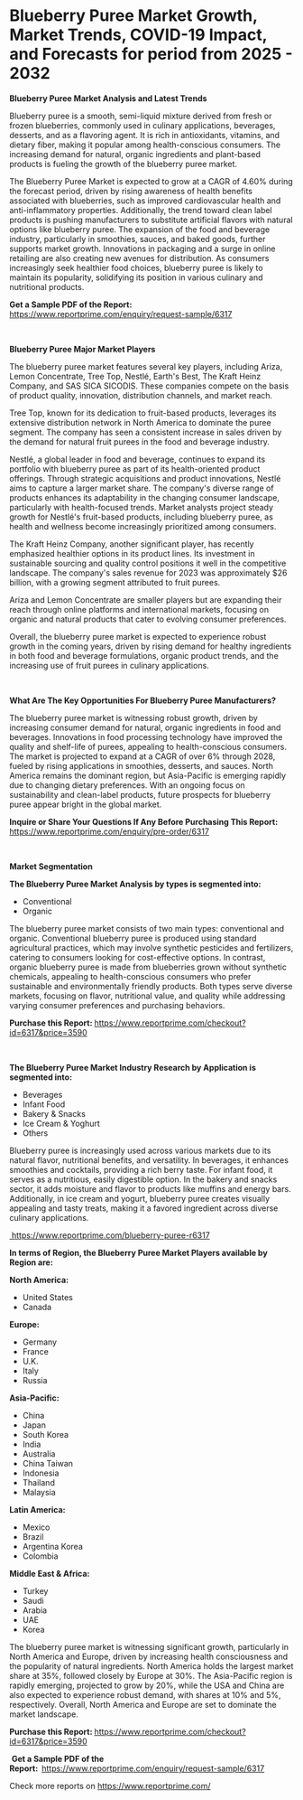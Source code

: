 <p><h1>Blueberry Puree Market Growth, Market Trends, COVID-19 Impact, and Forecasts for period from 2025 - 2032</h1></p><p><strong>Blueberry Puree Market Analysis and Latest Trends</strong></p>
<p><p>Blueberry puree is a smooth, semi-liquid mixture derived from fresh or frozen blueberries, commonly used in culinary applications, beverages, desserts, and as a flavoring agent. It is rich in antioxidants, vitamins, and dietary fiber, making it popular among health-conscious consumers. The increasing demand for natural, organic ingredients and plant-based products is fueling the growth of the blueberry puree market.</p><p>The Blueberry Puree Market is expected to grow at a CAGR of 4.60% during the forecast period, driven by rising awareness of health benefits associated with blueberries, such as improved cardiovascular health and anti-inflammatory properties. Additionally, the trend toward clean label products is pushing manufacturers to substitute artificial flavors with natural options like blueberry puree. The expansion of the food and beverage industry, particularly in smoothies, sauces, and baked goods, further supports market growth. Innovations in packaging and a surge in online retailing are also creating new avenues for distribution. As consumers increasingly seek healthier food choices, blueberry puree is likely to maintain its popularity, solidifying its position in various culinary and nutritional products.</p></p>
<p><strong>Get a Sample PDF of the Report:&nbsp;</strong> <a href="https://www.reportprime.com/enquiry/request-sample/6317?utm_campaign=1871&utm_medium=2&utm_source=Github&utm_content=ia&utm_term=19032025&utm_id=blueberry-puree">https://www.reportprime.com/enquiry/request-sample/6317</a></p>
<p>&nbsp;</p>
<p><strong>Blueberry Puree Major Market Players</strong></p>
<p><p>The blueberry puree market features several key players, including Ariza, Lemon Concentrate, Tree Top, Nestlé, Earth's Best, The Kraft Heinz Company, and SAS SICA SICODIS. These companies compete on the basis of product quality, innovation, distribution channels, and market reach. </p><p>Tree Top, known for its dedication to fruit-based products, leverages its extensive distribution network in North America to dominate the puree segment. The company has seen a consistent increase in sales driven by the demand for natural fruit purees in the food and beverage industry.</p><p>Nestlé, a global leader in food and beverage, continues to expand its portfolio with blueberry puree as part of its health-oriented product offerings. Through strategic acquisitions and product innovations, Nestlé aims to capture a larger market share. The company's diverse range of products enhances its adaptability in the changing consumer landscape, particularly with health-focused trends. Market analysts project steady growth for Nestlé's fruit-based products, including blueberry puree, as health and wellness become increasingly prioritized among consumers.</p><p>The Kraft Heinz Company, another significant player, has recently emphasized healthier options in its product lines. Its investment in sustainable sourcing and quality control positions it well in the competitive landscape. The company's sales revenue for 2023 was approximately $26 billion, with a growing segment attributed to fruit purees.</p><p>Ariza and Lemon Concentrate are smaller players but are expanding their reach through online platforms and international markets, focusing on organic and natural products that cater to evolving consumer preferences.</p><p>Overall, the blueberry puree market is expected to experience robust growth in the coming years, driven by rising demand for healthy ingredients in both food and beverage formulations, organic product trends, and the increasing use of fruit purees in culinary applications.</p></p>
<p>&nbsp;</p>
<p><strong>What Are The Key Opportunities For Blueberry Puree Manufacturers?</strong></p>
<p><p>The blueberry puree market is witnessing robust growth, driven by increasing consumer demand for natural, organic ingredients in food and beverages. Innovations in food processing technology have improved the quality and shelf-life of purees, appealing to health-conscious consumers. The market is projected to expand at a CAGR of over 6% through 2028, fueled by rising applications in smoothies, desserts, and sauces. North America remains the dominant region, but Asia-Pacific is emerging rapidly due to changing dietary preferences. With an ongoing focus on sustainability and clean-label products, future prospects for blueberry puree appear bright in the global market.</p></p>
<p><strong>Inquire or Share Your Questions If Any Before Purchasing This Report:</strong> <a href="https://www.reportprime.com/enquiry/pre-order/6317?utm_campaign=1871&utm_medium=2&utm_source=Github&utm_content=ia&utm_term=19032025&utm_id=blueberry-puree">https://www.reportprime.com/enquiry/pre-order/6317</a></p>
<p>&nbsp;</p>
<p><strong>Market Segmentation</strong></p>
<p><strong>The Blueberry Puree Market Analysis by types is segmented into:</strong></p>
<p><ul><li>Conventional</li><li>Organic</li></ul></p>
<p><p>The blueberry puree market consists of two main types: conventional and organic. Conventional blueberry puree is produced using standard agricultural practices, which may involve synthetic pesticides and fertilizers, catering to consumers looking for cost-effective options. In contrast, organic blueberry puree is made from blueberries grown without synthetic chemicals, appealing to health-conscious consumers who prefer sustainable and environmentally friendly products. Both types serve diverse markets, focusing on flavor, nutritional value, and quality while addressing varying consumer preferences and purchasing behaviors.</p></p>
<p><strong>Purchase this Report:&nbsp;</strong><a href="https://www.reportprime.com/checkout?id=6317&price=3590&utm_campaign=1871&utm_medium=2&utm_source=Github&utm_content=ia&utm_term=19032025&utm_id=blueberry-puree">https://www.reportprime.com/checkout?id=6317&price=3590</a></p>
<p>&nbsp;</p>
<p><strong>The Blueberry Puree Market Industry Research by Application is segmented into:</strong></p>
<p><ul><li>Beverages</li><li>Infant Food</li><li>Bakery & Snacks</li><li>Ice Cream & Yoghurt</li><li>Others</li></ul></p>
<p><p>Blueberry puree is increasingly used across various markets due to its natural flavor, nutritional benefits, and versatility. In beverages, it enhances smoothies and cocktails, providing a rich berry taste. For infant food, it serves as a nutritious, easily digestible option. In the bakery and snacks sector, it adds moisture and flavor to products like muffins and energy bars. Additionally, in ice cream and yogurt, blueberry puree creates visually appealing and tasty treats, making it a favored ingredient across diverse culinary applications.</p></p>
<p><a href="https://www.reportprime.com/blueberry-puree-r6317?utm_campaign=1871&utm_medium=2&utm_source=Github&utm_content=ia&utm_term=19032025&utm_id=blueberry-puree">&nbsp;https://www.reportprime.com/blueberry-puree-r6317</a></p>
<p><strong>In terms of Region, the Blueberry Puree Market Players available by Region are:</strong></p>
<p>
    <p> <strong> North America: </strong>
        <ul>
            <li>United States</li>
            <li>Canada</li>
        </ul>
        </p> 
    <p> <strong> Europe: </strong>
        <ul>
            <li>Germany</li>
            <li>France</li>
            <li>U.K.</li>
            <li>Italy</li>
            <li>Russia</li>
        </ul>
        </p> 
    <p> <strong> Asia-Pacific: </strong>
        <ul>
            <li>China</li>
            <li>Japan</li>
            <li>South Korea</li>
            <li>India</li>
            <li>Australia</li>
            <li>China Taiwan</li>
            <li>Indonesia</li>
            <li>Thailand</li>
            <li>Malaysia</li>
        </ul>
        </p> 
    <p> <strong> Latin America: </strong>
        <ul>
            <li>Mexico</li>
            <li>Brazil</li>
            <li>Argentina Korea</li>
            <li>Colombia</li>
        </ul>
        </p> 
    <p> <strong> Middle East & Africa: </strong>
        <ul>
            <li>Turkey</li>
            <li>Saudi</li>
            <li>Arabia</li>
            <li>UAE</li>
            <li>Korea</li>
        </ul>
    </p>
    </p>
<p><p>The blueberry puree market is witnessing significant growth, particularly in North America and Europe, driven by increasing health consciousness and the popularity of natural ingredients. North America holds the largest market share at 35%, followed closely by Europe at 30%. The Asia-Pacific region is rapidly emerging, projected to grow by 20%, while the USA and China are also expected to experience robust demand, with shares at 10% and 5%, respectively. Overall, North America and Europe are set to dominate the market landscape.</p></p>
<p><strong>Purchase this Report: </strong><a href="https://www.reportprime.com/checkout?id=6317&price=3590&utm_campaign=1871&utm_medium=2&utm_source=Github&utm_content=ia&utm_term=19032025&utm_id=blueberry-puree">https://www.reportprime.com/checkout?id=6317&price=3590</a></p>
<p>&nbsp;<strong>Get a Sample PDF of the Report:&nbsp;&nbsp;</strong><a href="https://www.reportprime.com/enquiry/request-sample/6317?utm_campaign=1871&utm_medium=2&utm_source=Github&utm_content=ia&utm_term=19032025&utm_id=blueberry-puree">https://www.reportprime.com/enquiry/request-sample/6317</a></p>
<p><strong></strong></p>
<p>Check more reports on <a href="https://www.reportprime.com/?utm_campaign=1871&utm_medium=2&utm_source=Github&utm_content=ia&utm_term=19032025&utm_id=blueberry-puree">https://www.reportprime.com/</a></p>